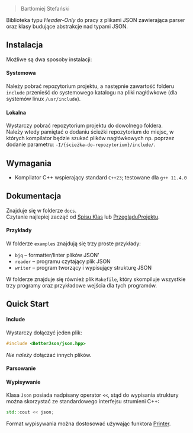 > Bartłomiej Stefański

Biblioteka typu *Header-Only* do pracy z plikami JSON zawierająca parser oraz klasy budujące abstrakcje nad typami JSON.

## Instalacja

Możliwe są dwa sposoby instalacji:
#### Systemowa

Należy pobrać repozytorium projektu, a następnie zawartość folderu `include` przenieść do systemowego katalogu na pliki nagłówkowe (dla systemów linux `/usr/include`).
#### Lokalna

Wystarczy pobrać repozytorium projektu do dowolnego foldera.  
Należy wtedy pamiętać o dodaniu ścieżki repozytorium do miejsc, w których kompilator będzie szukać plików nagłówkowych np. poprzez dodanie parametru: `-I/{ścieżka-do-repozytorium}/include/`.

## Wymagania 

- Kompilator C++ wspierający standard `C++23`; testowane dla `g++ 11.4.0`

## Dokumentacja

Znajduje się w folderze `docs`.  
Czytanie najlepiej zacząć od [Spisu Klas](./docs/SpisKlas.md) lub [PrzegląduProjektu](PrzegladProjektu.md).

#### Przykłady

W folderze `examples` znajdują się trzy proste przykłady:

- `bjq` – formatter/linter plików JSON'
- `reader` – programu czytający plik JSON
- `writer` – program tworzący i wypisujący strukturę JSON

W folderze znajduje się również plik `Makefile`, który skompiluje wszystkie trzy programy oraz przykładowe wejścia dla tych programów.

## Quick Start

#### Include

Wystarczy dołączyć jeden plik:

```cpp
#include <BetterJson/json.hpp>
```

*Nie należy* dołączać innych plików.

#### Parsowanie

#### Wypisywanie

Klasa `Json` posiada nadpisany operator `<<`, stąd do wypisania struktury można skorzystać ze standardowego interfejsu strumieni C++:
```cpp
std::cout << json;
```

Format wypisywania można dostosować używając funktora [Printer](./docs/Visitors/Printer.md).
